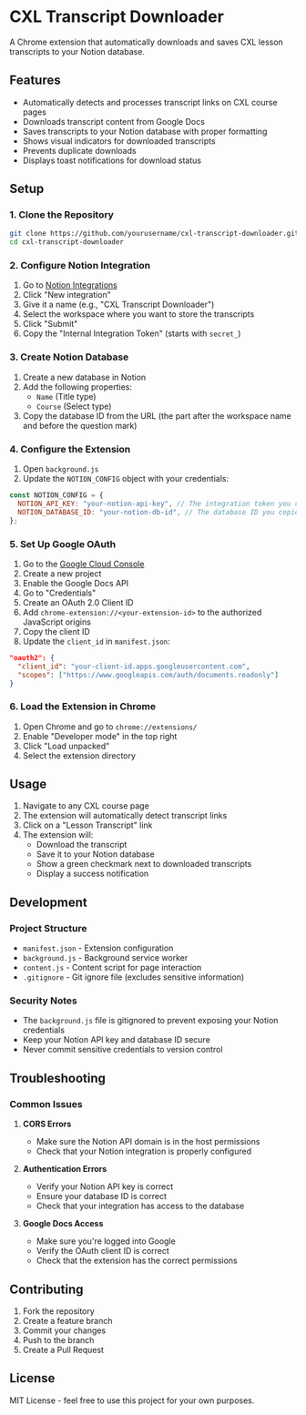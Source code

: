 # CXL Transcript Downloader

A Chrome extension that automatically downloads and saves CXL lesson transcripts to your Notion database.

## Features

- Automatically detects and processes transcript links on CXL course pages
- Downloads transcript content from Google Docs
- Saves transcripts to your Notion database with proper formatting
- Shows visual indicators for downloaded transcripts
- Prevents duplicate downloads
- Displays toast notifications for download status

## Setup

### 1. Clone the Repository

```bash
git clone https://github.com/yourusername/cxl-transcript-downloader.git
cd cxl-transcript-downloader
```

### 2. Configure Notion Integration

1. Go to [Notion Integrations](https://www.notion.so/my-integrations)
2. Click "New integration"
3. Give it a name (e.g., "CXL Transcript Downloader")
4. Select the workspace where you want to store the transcripts
5. Click "Submit"
6. Copy the "Internal Integration Token" (starts with `secret_`)

### 3. Create Notion Database

1. Create a new database in Notion
2. Add the following properties:
   - `Name` (Title type)
   - `Course` (Select type)
3. Copy the database ID from the URL (the part after the workspace name and before the question mark)

### 4. Configure the Extension

1. Open `background.js`
2. Update the `NOTION_CONFIG` object with your credentials:

```javascript
const NOTION_CONFIG = {
  NOTION_API_KEY: "your-notion-api-key", // The integration token you copied
  NOTION_DATABASE_ID: "your-notion-db-id", // The database ID you copied
};
```

### 5. Set Up Google OAuth

1. Go to the [Google Cloud Console](https://console.cloud.google.com/)
2. Create a new project
3. Enable the Google Docs API
4. Go to "Credentials"
5. Create an OAuth 2.0 Client ID
6. Add `chrome-extension://<your-extension-id>` to the authorized JavaScript origins
7. Copy the client ID
8. Update the `client_id` in `manifest.json`:

```json
"oauth2": {
  "client_id": "your-client-id.apps.googleusercontent.com",
  "scopes": ["https://www.googleapis.com/auth/documents.readonly"]
}
```

### 6. Load the Extension in Chrome

1. Open Chrome and go to `chrome://extensions/`
2. Enable "Developer mode" in the top right
3. Click "Load unpacked"
4. Select the extension directory

## Usage

1. Navigate to any CXL course page
2. The extension will automatically detect transcript links
3. Click on a "Lesson Transcript" link
4. The extension will:
   - Download the transcript
   - Save it to your Notion database
   - Show a green checkmark next to downloaded transcripts
   - Display a success notification

## Development

### Project Structure

- `manifest.json` - Extension configuration
- `background.js` - Background service worker
- `content.js` - Content script for page interaction
- `.gitignore` - Git ignore file (excludes sensitive information)

### Security Notes

- The `background.js` file is gitignored to prevent exposing your Notion credentials
- Keep your Notion API key and database ID secure
- Never commit sensitive credentials to version control

## Troubleshooting

### Common Issues

1. **CORS Errors**

   - Make sure the Notion API domain is in the host permissions
   - Check that your Notion integration is properly configured

2. **Authentication Errors**

   - Verify your Notion API key is correct
   - Ensure your database ID is correct
   - Check that your integration has access to the database

3. **Google Docs Access**
   - Make sure you're logged into Google
   - Verify the OAuth client ID is correct
   - Check that the extension has the correct permissions

## Contributing

1. Fork the repository
2. Create a feature branch
3. Commit your changes
4. Push to the branch
5. Create a Pull Request

## License

MIT License - feel free to use this project for your own purposes.
